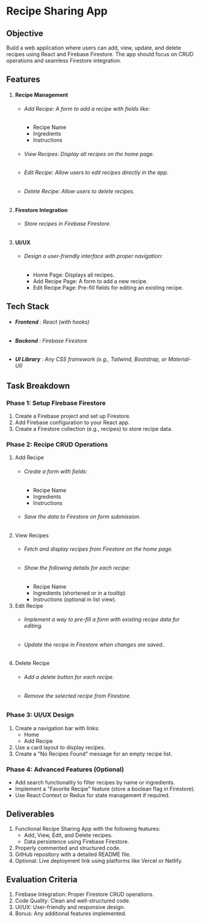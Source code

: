 <h1>Recipe Sharing App</h1>
<h2>Objective</h2>
<p>Build a web application where users can add, view, update, and delete recipes using React and Firebase Firestore. The app should focus on CRUD operations and seamless Firestore integration.</p>
<h2>Features</h2>
<ol>
  <li><h4><b>Recipe Management</b></h4>
    <ul>
      <li><h6>Add Recipe: A form to add a recipe with fields like:</h6>
      <ul>
        <li>Recipe Name</li>
        <li>Ingredients</li>
        <li>Instructions</li>
      </ul>
      <li><h6>View Recipes: Display all recipes on the home page.</h6></li>
      <li><h6>Edit Recipe: Allow users to edit recipes directly in the app.</h6></li>
      <li><h6>Delete Recipe: Allow users to delete recipes.</h6></li>
    </ul>
  </li>
  <li><h4><b>Firestore Integration</b></h4>
     <ul>
      <li><h6>Store recipes in Firebase Firestore.</h6></li>
     </ul>
  </li>
  <li><h4><b>UI/UX</b></h4>
    <ul>
      <li><h6>Design a user-friendly interface with proper navigation:</h6>
      <ul>
        <li>Home Page: Displays all recipes.</li>
        <li>Add Recipe Page: A form to add a new recipe.</li>
        <li>Edit Recipe Page: Pre-fill fields for editing an existing recipe.</li>
      </ul>
    </ul>
  </li>
</ol>
<h2>Tech Stack</h2>
<ul>
    <li><h6><b>Frontend</b> : React (with hooks)</h6></li>
    <li><h6><b>Backend</b> : Firebase Firestore</h6></li>
    <li><h6><b>UI Library</b> : Any CSS framework (e.g., Tailwind, Bootstrap, or Material-UI)</h6></li>
</ul>
<h2>Task Breakdown</h2>
<h3>Phase 1: Setup Firebase Firestore</h3>
<ol>
  <li> Create a Firebase project and set up Firestore.</li>
  <li> Add Firebase configuration to your React app.</li>
  <li> Create a Firestore collection (e.g., recipes) to store recipe data.</li>
</ol>
<h3>Phase 2: Recipe CRUD Operations</h3>
<ol>
  <li> Add Recipe
    <ul>
      <li><h6>Create a form with fields:</h6>
        <ul>
          <li>Recipe Name</li>
          <li>Ingredients</li>
          <li>Instructions</li>
        </ul>
      </li>
      <li><h6>Save the data to Firestore on form submission.</h6></li>
    </ul>
  </li>
  <li> View Recipes
    <ul>
      <li><h6>Fetch and display recipes from Firestore on the home page.</h6></li>
      <li><h6>Show the following details for each recipe:</h6>
        <ul>
          <li>Recipe Name</li>
          <li>Ingredients (shortened or in a tooltip)</li>
          <li>Instructions (optional in list view).</li>
        </ul>
      </li>
    </ul>
  </li>
  <li> Edit Recipe
    <ul>
      <li><h6>Implement a way to pre-fill a form with existing recipe data for editing.</h6></li>
      <li><h6>Update the recipe in Firestore when changes are saved..</h6></li>
    </ul>
  </li>
  <li> Delete Recipe
    <ul>
      <li><h6>Add a delete button for each recipe.</h6></li>
      <li><h6>Remove the selected recipe from Firestore.</h6></li>
    </ul>
  </li>
</ol>
<h3>Phase 3: UI/UX Design</h3>
<ol>
  <li>Create a navigation bar with links:
    <ul>
      <li>Home</li>
      <li>Add Recipe</li>
    </ul>
  </li>
  <li>Use a card layout to display recipes.</li>
  <li>Create a "No Recipes Found" message for an empty recipe list.</li>
</ol>
<h3>Phase 4: Advanced Features (Optional)</h3>
<ul>
  <li>Add search functionality to filter recipes by name or ingredients.</li>
  <li>Implement a "Favorite Recipe" feature (store a boolean flag in Firestore).</li>
  <li>Use React Context or Redux for state management if required.</li>
</ul>
<h2>Deliverables</h2>
<ol>
  <li>Functional Recipe Sharing App with the following features:
    <ul>
      <li>Add, View, Edit, and Delete recipes.</li>
      <li>Data persistence using Firebase Firestore.</li>
    </ul>
  </li>
  <li>Properly commented and structured code.</li>
  <li>GitHub repository with a detailed README file.</li>
  <li>Optional: Live deployment link using platforms like Vercel or Netlify.</li>
</ol>
<h2>Evaluation Criteria</h2>
<ol>
  <li>Firebase Integration: Proper Firestore CRUD operations.</li>
  <li>Code Quality: Clean and well-structured code.</li>
  <li>UI/UX: User-friendly and responsive design.</li>
  <li>Bonus: Any additional features implemented.</li>
</ol>
